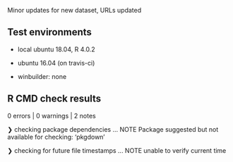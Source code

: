 Minor updates for new dataset, URLs updated

## Test environments
* local ubuntu 18.04, R 4.0.2

* ubuntu 16.04 (on travis-ci)

* winbuilder: none

## R CMD check results

0 errors | 0 warnings | 2 notes

❯ checking package dependencies ... NOTE
  Package suggested but not available for checking: ‘pkgdown’

❯ checking for future file timestamps ... NOTE
  unable to verify current time
